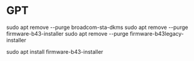 # GPT

sudo apt remove --purge broadcom-sta-dkms
sudo apt remove --purge firmware-b43-installer
sudo apt remove --purge firmware-b43legacy-installer

sudo apt install firmware-b43-installer
